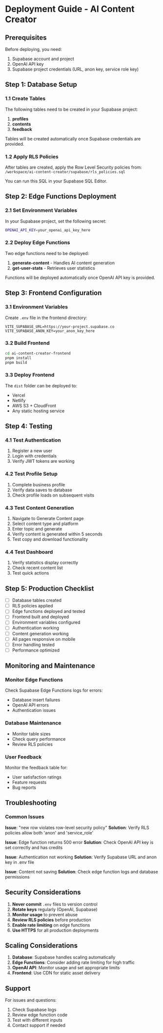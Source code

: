 # Deployment Guide - AI Content Creator

## Prerequisites

Before deploying, you need:
1. Supabase account and project
2. OpenAI API key
3. Supabase project credentials (URL, anon key, service role key)

## Step 1: Database Setup

### 1.1 Create Tables

The following tables need to be created in your Supabase project:

1. **profiles**
2. **contents**
3. **feedback**

Tables will be created automatically once Supabase credentials are provided.

### 1.2 Apply RLS Policies

After tables are created, apply the Row Level Security policies from:
`/workspace/ai-content-creator/supabase/rls_policies.sql`

You can run this SQL in your Supabase SQL Editor.

## Step 2: Edge Functions Deployment

### 2.1 Set Environment Variables

In your Supabase project, set the following secret:

```bash
OPENAI_API_KEY=your_openai_api_key_here
```

### 2.2 Deploy Edge Functions

Two edge functions need to be deployed:

1. **generate-content** - Handles AI content generation
2. **get-user-stats** - Retrieves user statistics

Functions will be deployed automatically once OpenAI API key is provided.

## Step 3: Frontend Configuration

### 3.1 Environment Variables

Create `.env` file in the frontend directory:

```env
VITE_SUPABASE_URL=https://your-project.supabase.co
VITE_SUPABASE_ANON_KEY=your_anon_key_here
```

### 3.2 Build Frontend

```bash
cd ai-content-creator-frontend
pnpm install
pnpm build
```

### 3.3 Deploy Frontend

The `dist` folder can be deployed to:
- Vercel
- Netlify
- AWS S3 + CloudFront
- Any static hosting service

## Step 4: Testing

### 4.1 Test Authentication
1. Register a new user
2. Login with credentials
3. Verify JWT tokens are working

### 4.2 Test Profile Setup
1. Complete business profile
2. Verify data saves to database
3. Check profile loads on subsequent visits

### 4.3 Test Content Generation
1. Navigate to Generate Content page
2. Select content type and platform
3. Enter topic and generate
4. Verify content is generated within 5 seconds
5. Test copy and download functionality

### 4.4 Test Dashboard
1. Verify statistics display correctly
2. Check recent content list
3. Test quick actions

## Step 5: Production Checklist

- [ ] Database tables created
- [ ] RLS policies applied
- [ ] Edge functions deployed and tested
- [ ] Frontend built and deployed
- [ ] Environment variables configured
- [ ] Authentication working
- [ ] Content generation working
- [ ] All pages responsive on mobile
- [ ] Error handling tested
- [ ] Performance optimized

## Monitoring and Maintenance

### Monitor Edge Functions
Check Supabase Edge Functions logs for errors:
- Database insert failures
- OpenAI API errors
- Authentication issues

### Database Maintenance
- Monitor table sizes
- Check query performance
- Review RLS policies

### User Feedback
Monitor the feedback table for:
- User satisfaction ratings
- Feature requests
- Bug reports

## Troubleshooting

### Common Issues

**Issue**: "new row violates row-level security policy"
**Solution**: Verify RLS policies allow both 'anon' and 'service_role'

**Issue**: Edge function returns 500 error
**Solution**: Check OpenAI API key is set correctly and has credits

**Issue**: Authentication not working
**Solution**: Verify Supabase URL and anon key in .env file

**Issue**: Content not saving
**Solution**: Check edge function logs and database permissions

## Security Considerations

1. **Never commit** `.env` files to version control
2. **Rotate keys** regularly (OpenAI, Supabase)
3. **Monitor usage** to prevent abuse
4. **Review RLS policies** before production
5. **Enable rate limiting** on edge functions
6. **Use HTTPS** for all production deployments

## Scaling Considerations

1. **Database**: Supabase handles scaling automatically
2. **Edge Functions**: Consider adding rate limiting for high traffic
3. **OpenAI API**: Monitor usage and set appropriate limits
4. **Frontend**: Use CDN for static asset delivery

## Support

For issues and questions:
1. Check Supabase logs
2. Review edge function code
3. Test with different inputs
4. Contact support if needed
